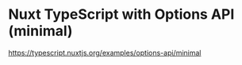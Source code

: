 # Nuxt TypeScript with Options API (minimal)

https://typescript.nuxtjs.org/examples/options-api/minimal
